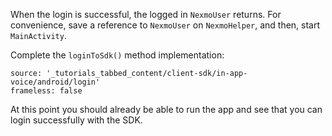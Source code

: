 When the login is successful, the logged in `NexmoUser` returns. For convenience, save a reference to `NexmoUser` on `NexmoHelper`, and then, start `MainActivity`.

Complete the `loginToSdk()` method implementation:

```tabbed_content
source: '_tutorials_tabbed_content/client-sdk/in-app-voice/android/login'
frameless: false
```

At this point you should already be able to run the app and see that you can login successfully with the SDK.